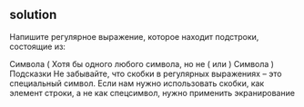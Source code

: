 ## solution
Напишите регулярное выражение, которое находит подстроки, состоящие из:

Символа (
Хотя бы одного любого символа, но не ( или )
Символа )
Подсказки
Не забывайте, что скобки в регулярных выражениях – это специальный символ. Если нам нужно использовать скобки, как элемент строки, а не как спецсимвол, нужно применить экранирование